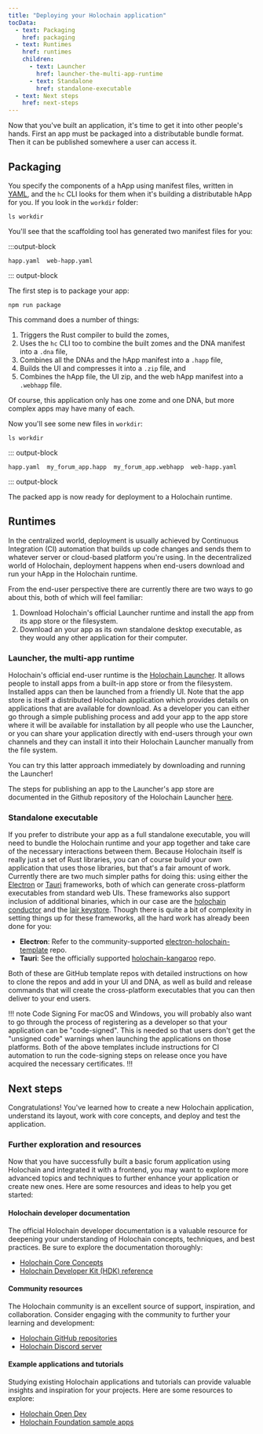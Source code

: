 ```yaml
---
title: "Deploying your Holochain application"
tocData:
  - text: Packaging
    href: packaging
  - text: Runtimes
    href: runtimes
    children:
      - text: Launcher
        href: launcher-the-multi-app-runtime
      - text: Standalone
        href: standalone-executable
  - text: Next steps
    href: next-steps
---
```


Now that you've built an application, it's time to get it into other people's hands. First an app must be packaged into a distributable bundle format. Then it can be published somewhere a user can access it.

## Packaging

You specify the components of a hApp using manifest files, written in [YAML](https://yaml.org/), and the `hc` CLI looks for them when it's building a distributable hApp for you. If you look in the `workdir` folder:

```shell
ls workdir
```

You'll see that the scaffolding tool has generated two manifest files for you:

:::output-block
```text
happ.yaml  web-happ.yaml
```
::: output-block

The first step is to package your app:

```shell
npm run package
```

This command does a number of things:

1. Triggers the Rust compiler to build the zomes,
2. Uses the `hc` CLI too to combine the built zomes and the DNA manifest into a `.dna` file,
3. Combines all the DNAs and the hApp manifest into a `.happ` file,
3. Builds the UI and compresses it into a `.zip` file, and
4. Combines the hApp file, the UI zip, and the web hApp manifest into a `.webhapp` file.

Of course, this application only has one zome and one DNA, but more complex apps may have many of each.

Now you'll see some new files in `workdir`:

```shell
ls workdir
```

::: output-block
```text
happ.yaml  my_forum_app.happ  my_forum_app.webhapp  web-happ.yaml
```
::: output-block

The packed app is now ready for deployment to a Holochain runtime.

## Runtimes

In the centralized world, deployment is usually achieved by Continuous Integration (CI) automation that builds up code changes and sends them to whatever server or cloud-based platform you're using. In the decentralized world of Holochain, deployment happens when end-users download and run your hApp in the Holochain runtime.

From the end-user perspective there are currently there are two ways to go about this, both of which will feel familiar:

1. Download Holochain's official Launcher runtime and install the app from its app store or the filesystem.
2. Download an your app as its own standalone desktop executable, as they would any other application for their computer.

### Launcher, the multi-app runtime

Holochain's official end-user runtime is the [Holochain Launcher](https://github.com/holochain/launcher). It allows people to install apps from a built-in app store or from the filesystem. Installed apps can then be launched from a friendly UI. Note that the app store is itself a distributed Holochain application which provides details on applications that are available for download. As a developer you can either go through a simple publishing process and add your app to the app store where it will be available for installation by all people who use the Launcher, or you can share your application directly with end-users through your own channels and they can install it into their Holochain Launcher manually from the file system.

You can try this latter approach immediately by downloading and running the Launcher!

The steps for publishing an app to the Launcher's app store are documented in the Github repository of the Holochain Launcher [here](https://github.com/holochain/launcher#publishing-and-updating-an-app-in-the-devhub).

### Standalone executable

If you prefer to distribute your app as a full standalone executable, you will need to bundle the Holochain runtime and your app together and take care of the necessary interactions between them. Because Holochain itself is really just a set of Rust libraries, you can of course build your own application that uses those libraries, but that's a fair amount of work. Currently there are two much simpler paths for doing this: using either the [Electron](https://www.electronjs.org/) or [Tauri](https://tauri.app/) frameworks, both of which can generate cross-platform executables from standard web UIs. These frameworks also support inclusion of additional binaries, which in our case are the [holochain conductor](https://docs.rs/holochain/latest/holochain/) and the [lair keystore](https://docs.rs/lair_keystore/latest/lair_keystore/). Though there is quite a bit of complexity in setting things up for these frameworks, all the hard work has already been done for you:

* **Electron**: Refer to the community-supported [electron-holochain-template](https://github.com/lightningrodlabs/electron-holochain-template/) repo.
* **Tauri**: See the officially supported [holochain-kangaroo](https://github.com/holochain-apps/holochain-kangaroo) repo.

Both of these are GitHub template repos with detailed instructions on how to clone the repos and add in your UI and DNA, as well as build and release commands that will create the cross-platform executables that you can then deliver to your end users.

!!! note Code Signing
For macOS and Windows, you will probably also want to go through the process of registering as a developer so that your application can be "code-signed". This is needed so that users don't get the "unsigned code" warnings when launching the applications on those platforms. Both of the above templates include instructions for CI automation to run the code-signing steps on release once you have acquired the necessary certificates.
!!!

## Next steps

Congratulations! You've learned how to create a new Holochain application, understand its layout, work with core concepts, and deploy and test the application.

### Further exploration and resources

Now that you have successfully built a basic forum application using Holochain and integrated it with a frontend, you may want to explore more advanced topics and techniques to further enhance your application or create new ones. Here are some resources and ideas to help you get started:

#### Holochain developer documentation

The official Holochain developer documentation is a valuable resource for deepening your understanding of Holochain concepts, techniques, and best practices. Be sure to explore the documentation thoroughly:

* [Holochain Core Concepts](/concepts/1_the_basics/)
* [Holochain Developer Kit (HDK) reference](https://docs.rs/hdk/latest/hdk)

#### Community resources

The Holochain community is an excellent source of support, inspiration, and collaboration. Consider engaging with the community to further your learning and development:

* [Holochain GitHub repositories](https://github.com/holochain)
* [Holochain Discord server](https://discord.com/invite/k55DS5dmPH)

#### Example applications and tutorials

Studying existing Holochain applications and tutorials can provide valuable insights and inspiration for your projects. Here are some resources to explore:

* [Holochain Open Dev](https://github.com/holochain-open-dev)
* [Holochain Foundation sample apps](https://github.com/holochain-apps)
